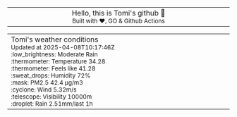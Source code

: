 
<div align="center">
<table>
<tbody>
<td align="center">
<img width="2000" height="0"><br>
Hello, this is Tomi's github 👋<br>
<sup>Built with ❤️, GO & Github Actions</sup><br>
<img width="2000" height="0">
</td>
</tbody>
</table>
</div>
<table>
<tbody>
<td align="left">
<img width="2000" height="0"><br>
Tomi's weather conditions<br>
<sup>Updated at 2025-04-08T10:17:46Z</sup><br>
<sup>:low_brightness: Moderate Rain</sup><br>
<sup>:thermometer: Temperature 34.28 </sup><br>
<sup>:thermometer: Feels like 41.28</sup><br>
<sup>:sweat_drops: Humidity 72%</sup><br>
<sup>:mask: PM2.5 42.4 μg/m3</sup><br>
<sup>:cyclone: Wind 5.32m/s </sup><br>
<sup>:telescope: Visibility 10000m </sup><br>
<sup>:droplet: Rain 2.51mm/last 1h </sup><br>
<img width="2000" height="0">
</td>
<td align="left">
<img width="2000" height="0"><br>
<br>
<img width="2000" height="0">
</td>
</tbody>
</table>
</div>
    